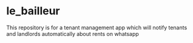 # le_bailleur
This repository is for a tenant management app which will notify tenants and landlords automatically about rents on whatsapp
